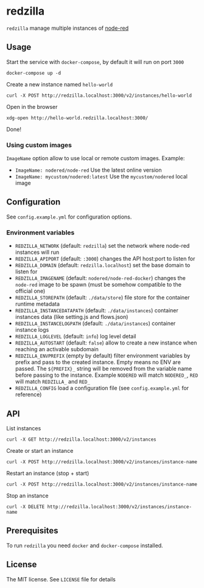 # redzilla

`redzilla` manage multiple instances of [node-red](http://nodered.org/)

## Usage

Start the service with `docker-compose`, by default it will run on port `3000`

`docker-compose up -d`

Create a new instance named `hello-world`

`curl -X POST http://redzilla.localhost:3000/v2/instances/hello-world`

Open in the browser

`xdg-open http://hello-world.redzilla.localhost:3000/`

Done!

### Using custom images

`ImageName` option allow to use local or remote custom images. Example:

- `ImageName: nodered/node-red` Use the latest online version
- `ImageName: mycustom/nodered:latest` Use the `mycustom/nodered` local image


## Configuration

See `config.example.yml` for configuration options.

### Environment variables

- `REDZILLA_NETWORK` (default: `redzilla`) set the network where node-red instances will run
- `REDZILLA_APIPORT` (default: `:3000`)  changes the API host:port to listen for
- `REDZILLA_DOMAIN` (default: `redzilla.localhost`) set the base domain to listen for
- `REDZILLA_IMAGENAME` (default: `nodered/node-red-docker`) changes the `node-red` image to be spawn (must be somehow compatible to the official one)
- `REDZILLA_STOREPATH` (default: `./data/store`) file store for the container runtime metadata
- `REDZILLA_INSTANCEDATAPATH` (default: `./data/instances`) container instances data (like setting.js and flows.json)
- `REDZILLA_INSTANCELOGPATH` (default: `./data/instances`) container instance logs
- `REDZILLA_LOGLEVEL` (default: `info`) log level detail
- `REDZILLA_AUTOSTART` (default: `false`) allow to create a new instance when reaching an activable subdomain
- `REDZILLA_ENVPREFIX` (empty by default) filter environment variables by prefix and pass to the created instance.
  Empty means no ENV are passed. The `${PREFIX}_` string will be removed from the variable name before passing to the instance. Example `NODERED` will match `NODERED_`, `RED` will match `REDZILLA_` and `RED_`
- `REDZILLA_CONFIG` load a configuration file (see `config.example.yml` for reference)

## API

List instances

  `curl -X GET http://redzilla.localhost:3000/v2/instances`

Create or start an instance

  `curl -X POST http://redzilla.localhost:3000/v2/instances/instance-name`

Restart an instance (stop + start)

  `curl -X POST http://redzilla.localhost:3000/v2/instances/instance-name`

Stop an instance

  `curl -X DELETE http://redzilla.localhost:3000/v2/instances/instance-name`

## Prerequisites

To run `redzilla` you need `docker` and `docker-compose` installed.

## License

The MIT license. See `LICENSE` file for details
